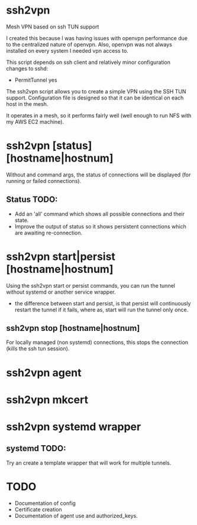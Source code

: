 # ssh2vpn
Mesh VPN based on ssh TUN support

I created this because I was having issues with openvpn performance
due to the centralized nature of openvpn. Also, openvpn was not always
installed on every system I needed vpn access to.

This script depends on ssh client and relatively minor configuration changes to sshd:
- PermitTunnel yes

The ssh2vpn script allows you to create a simple VPN using the SSH TUN support. Configuration file is designed so that it can be identical on each host in the mesh.

It operates in a mesh, so it performs fairly well (well enough to run NFS with my AWS EC2 machine).

# ssh2vpn [status] [hostname|hostnum]
Without and command args, the status of connections will be displayed (for running or failed connections).

## Status TODO:
- Add an 'all' command which shows all possible connections and their state.
- Improve the output of status so it shows persistent connections which are awaiting re-connection.

# ssh2vpn start|persist [hostname|hostnum]
Using the ssh2vpn start or persist commands, you can run the tunnel without systemd or another service wrapper.
- the difference between start and persist, is that persist will continuously restart
  the tunnel if it fails, where as, start will run the tunnel only once.

## ssh2vpn stop [hostname|hostnum]
For locally managed (non systemd) connections, this stops the connection (kills the ssh tun session).
# ssh2vpn agent

# ssh2vpn mkcert

# ssh2vpn systemd wrapper
## systemd TODO:
Try an create a template wrapper that will work for multiple tunnels.

# TODO
- Documentation of config
- Certificate creation
- Documentation of agent use and authorized_keys.
